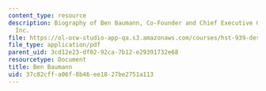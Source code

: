 ```yaml
---
content_type: resource
description: Biography of Ben Baumann, Co-Founder and Chief Executive Officer of Isovera,
  Inc.
file: https://ol-ocw-studio-app-qa.s3.amazonaws.com/courses/hst-939-designing-and-sustaining-technology-innovation-for-global-health-practice-spring-2008/37c82cffa06f8b46ee1827be2751a113_ben_bio.pdf
file_type: application/pdf
parent_uid: 3cd12e23-df02-92ca-7b12-e29391732e68
resourcetype: Document
title: Ben Baumann
uid: 37c82cff-a06f-8b46-ee18-27be2751a113
---
```

